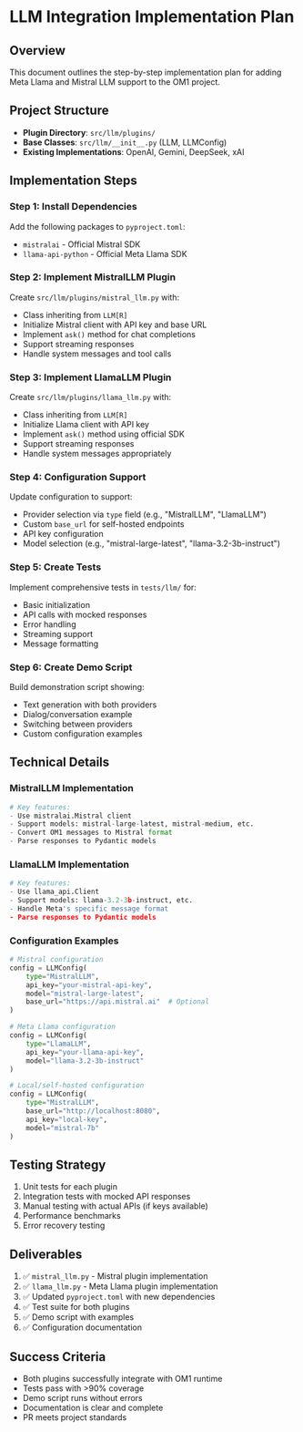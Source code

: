 # LLM Integration Implementation Plan

## Overview
This document outlines the step-by-step implementation plan for adding Meta Llama and Mistral LLM support to the OM1 project.

## Project Structure
- **Plugin Directory**: `src/llm/plugins/`
- **Base Classes**: `src/llm/__init__.py` (LLM, LLMConfig)
- **Existing Implementations**: OpenAI, Gemini, DeepSeek, xAI

## Implementation Steps

### Step 1: Install Dependencies
Add the following packages to `pyproject.toml`:
- `mistralai` - Official Mistral SDK
- `llama-api-python` - Official Meta Llama SDK

### Step 2: Implement MistralLLM Plugin
Create `src/llm/plugins/mistral_llm.py` with:
- Class inheriting from `LLM[R]`
- Initialize Mistral client with API key and base URL
- Implement `ask()` method for chat completions
- Support streaming responses
- Handle system messages and tool calls

### Step 3: Implement LlamaLLM Plugin
Create `src/llm/plugins/llama_llm.py` with:
- Class inheriting from `LLM[R]`
- Initialize Llama client with API key
- Implement `ask()` method using official SDK
- Support streaming responses
- Handle system messages appropriately

### Step 4: Configuration Support
Update configuration to support:
- Provider selection via `type` field (e.g., "MistralLLM", "LlamaLLM")
- Custom `base_url` for self-hosted endpoints
- API key configuration
- Model selection (e.g., "mistral-large-latest", "llama-3.2-3b-instruct")

### Step 5: Create Tests
Implement comprehensive tests in `tests/llm/` for:
- Basic initialization
- API calls with mocked responses
- Error handling
- Streaming support
- Message formatting

### Step 6: Create Demo Script
Build demonstration script showing:
- Text generation with both providers
- Dialog/conversation example
- Switching between providers
- Custom configuration examples

## Technical Details

### MistralLLM Implementation
```python
# Key features:
- Use mistralai.Mistral client
- Support models: mistral-large-latest, mistral-medium, etc.
- Convert OM1 messages to Mistral format
- Parse responses to Pydantic models
```

### LlamaLLM Implementation
```python
# Key features:
- Use llama_api.Client
- Support models: llama-3.2-3b-instruct, etc.
- Handle Meta's specific message format
- Parse responses to Pydantic models
```

### Configuration Examples
```python
# Mistral configuration
config = LLMConfig(
    type="MistralLLM",
    api_key="your-mistral-api-key",
    model="mistral-large-latest",
    base_url="https://api.mistral.ai"  # Optional
)

# Meta Llama configuration
config = LLMConfig(
    type="LlamaLLM",
    api_key="your-llama-api-key",
    model="llama-3.2-3b-instruct"
)

# Local/self-hosted configuration
config = LLMConfig(
    type="MistralLLM",
    base_url="http://localhost:8080",
    api_key="local-key",
    model="mistral-7b"
)
```

## Testing Strategy
1. Unit tests for each plugin
2. Integration tests with mocked API responses
3. Manual testing with actual APIs (if keys available)
4. Performance benchmarks
5. Error recovery testing

## Deliverables
1. ✅ `mistral_llm.py` - Mistral plugin implementation
2. ✅ `llama_llm.py` - Meta Llama plugin implementation
3. ✅ Updated `pyproject.toml` with new dependencies
4. ✅ Test suite for both plugins
5. ✅ Demo script with examples
6. ✅ Configuration documentation

## Success Criteria
- Both plugins successfully integrate with OM1 runtime
- Tests pass with >90% coverage
- Demo script runs without errors
- Documentation is clear and complete
- PR meets project standards